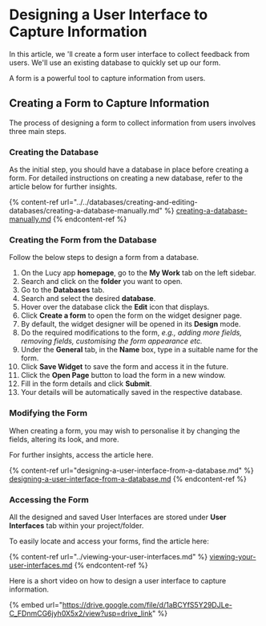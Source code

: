 # Designing a User Interface to Capture Information

In this article, we 'll create a form user interface to collect feedback from users. We'll use an existing database to quickly set up our form.

A form is a powerful tool to capture information from users.

## Creating a Form to Capture Information

The process of designing a form to collect information from users involves three main steps.

### Creating the Database

As the initial step, you should have a database in place before creating a form. For detailed instructions on creating a new database, refer to the article below for further insights.

{% content-ref url="../../databases/creating-and-editing-databases/creating-a-database-manually.md" %}
[creating-a-database-manually.md](../../databases/creating-and-editing-databases/creating-a-database-manually.md)
{% endcontent-ref %}

### Creating the Form from the Database

Follow the below steps to design a form from a database.

1. On the Lucy app **homepage**, go to the **My Work** tab on the left sidebar.
2. Search and click on the **folder** you want to open.
3. Go to the **Databases** tab.
4. Search and select the desired **database**.
5. Hover over the database click the **Edit** icon that displays.
6. Click **Create a form** to open the form on the widget designer page.
7. By default, the widget designer will be opened in its **Design** mode.
8. Do the required modifications to the form, _e.g., adding more fields, removing fields, customising the form appearance etc._
9. Under the **General** tab, in the **Name** box, type in a suitable name for the form.
10. Click **Save Widget** to save the form and access it in the future.
11. Click the **Open Page** button to load the form in a new window.
12. Fill in the form details and click **Submit**.
13. Your details will be automatically saved in the respective database.

### Modifying the Form

When creating a form, you may wish to personalise it by changing the fields, altering its look, and more.

For further insights, access the article here.

{% content-ref url="designing-a-user-interface-from-a-database.md" %}
[designing-a-user-interface-from-a-database.md](designing-a-user-interface-from-a-database.md)
{% endcontent-ref %}

### Accessing the Form

All the designed and saved User Interfaces are stored under **User Interfaces** tab within your project/folder.

To easily locate and access your forms, find the article here:

{% content-ref url="../viewing-your-user-interfaces.md" %}
[viewing-your-user-interfaces.md](../viewing-your-user-interfaces.md)
{% endcontent-ref %}

Here is a short video on how to design a user interface to capture information.

{% embed url="https://drive.google.com/file/d/1aBCYfS5Y29DJLe-C_FDnmCG6jyh0X5x2/view?usp=drive_link" %}
